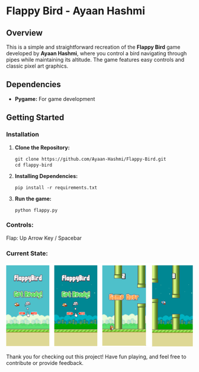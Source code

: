 # Flappy Bird - Ayaan Hashmi

## Overview

This is a simple and straightforward recreation of the **Flappy Bird** game developed by **Ayaan Hashmi**, where you control a bird navigating through pipes while maintaining its altitude. The game features easy controls and classic pixel art graphics.

## Dependencies

- **Pygame:** For game development

## Getting Started

### Installation

1. **Clone the Repository:**

   ```
   git clone https://github.com/Ayaan-Hashmi/Flappy-Bird.git
   cd flappy-bird
   ```

2. **Installing Dependencies:**

   ```
   pip install -r requirements.txt
   ```

3. **Run the game:**
   ```
   python flappy.py
   ```

### Controls:
Flap: Up Arrow Key / Spacebar

### Current State:
![Alt text](assets/preview.png "current state")

Thank you for checking out this project! Have fun playing, and feel free to contribute or provide feedback.
